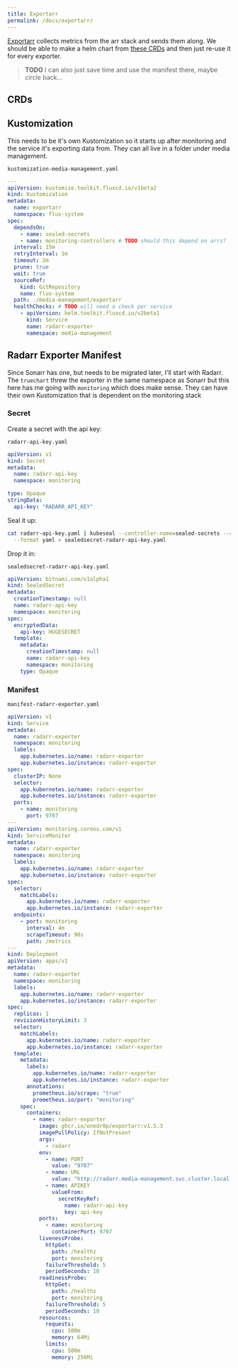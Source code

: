 ```yaml
---
title: Exportarr
permalink: /docs/exportarr/
---
```


[Exportarr](https://github.com/onedr0p/exportarr) collects metrics from the arr stack and sends them along. We should be able to make a helm chart from [these CRDs](https://github.com/onedr0p/exportarr/blob/master/examples/kubernetes/sonarr-exporter.yaml) and then just re-use it for every exporter.

> **TODO** I can also just save time and use the manifest there, maybe circle back...

## CRDs

## Kustomization

This needs to be it's own Kustomization so it starts up after monitoring and the service it's exporting data from. They can all live in a folder under media management.

`kustomization-media-management.yaml`
```yaml
---
apiVersion: kustomize.toolkit.fluxcd.io/v1beta2
kind: Kustomization
metadata:
  name: exportarr
  namespace: flux-system
spec:
  dependsOn:
    - name: sealed-secrets
    - name: monitoring-controllers # TODO should this depend on arrs? 
  interval: 15m
  retryInterval: 1m
  timeout: 2m
  prune: true
  wait: true
  sourceRef:
    kind: GitRepository
    name: flux-system
  path: ./media-management/exportarr
  healthChecks: # TODO will need a check per service
    - apiVersion: helm.toolkit.fluxcd.io/v2beta1
      kind: Service
      name: radarr-exporter
      namespace: media-management
```

## Radarr Exporter Manifest

Since Sonarr has one, but needs to be migrated later, I'll start with Radarr. The `truechart` threw the exporter in the same namespace as Sonarr but this here has me going with `monitoring` which does make sense. They can have their own Kustomization that is dependent on the monitoring stack

### Secret

Create a secret with the api key:

`radarr-api-key.yaml`
```yaml
apiVersion: v1
kind: Secret
metadata:
  name: radarr-api-key
  namespace: monitoring

type: Opaque
stringData:
  api-key: "RADARR_API_KEY"
```

Seal it up:

```bash
cat radarr-api-key.yaml | kubeseal --controller-name=sealed-secrets --controller-namespace=sealed-secrets --cert pub-cert.pem \
  --format yaml > sealedsecret-radarr-api-key.yaml
```

Drop it in:

`sealedsecret-radarr-api-key.yaml`
```yaml
apiVersion: bitnami.com/v1alpha1
kind: SealedSecret
metadata:
  creationTimestamp: null
  name: radarr-api-key
  namespace: monitoring
spec:
  encryptedData:
    api-key: HUGESECRET
  template:
    metadata:
      creationTimestamp: null
      name: radarr-api-key
      namespace: monitoring
    type: Opaque
```

### Manifest

`manifest-radarr-exporter.yaml`
```yaml
apiVersion: v1
kind: Service
metadata:
  name: radarr-exporter
  namespace: monitoring
  labels:
    app.kubernetes.io/name: radarr-exporter
    app.kubernetes.io/instance: radarr-exporter
spec:
  clusterIP: None
  selector:
    app.kubernetes.io/name: radarr-exporter
    app.kubernetes.io/instance: radarr-exporter
  ports:
    - name: monitoring
      port: 9707
---
apiVersion: monitoring.coreos.com/v1
kind: ServiceMonitor
metadata:
  name: radarr-exporter
  namespace: monitoring
  labels:
    app.kubernetes.io/name: radarr-exporter
    app.kubernetes.io/instance: radarr-exporter
spec:
  selector:
    matchLabels:
      app.kubernetes.io/name: radarr-exporter
      app.kubernetes.io/instance: radarr-exporter
  endpoints:
    - port: monitoring
      interval: 4m
      scrapeTimeout: 90s
      path: /metrics
---
kind: Deployment
apiVersion: apps/v1
metadata:
  name: radarr-exporter
  namespace: monitoring
  labels:
    app.kubernetes.io/name: radarr-exporter
    app.kubernetes.io/instance: radarr-exporter
spec:
  replicas: 1
  revisionHistoryLimit: 3
  selector:
    matchLabels:
      app.kubernetes.io/name: radarr-exporter
      app.kubernetes.io/instance: radarr-exporter
  template:
    metadata:
      labels:
        app.kubernetes.io/name: radarr-exporter
        app.kubernetes.io/instance: radarr-exporter
      annotations:
        prometheus.io/scrape: "true"
        prometheus.io/port: "monitoring"
    spec:
      containers:
        - name: radarr-exporter
          image: ghcr.io/onedr0p/exportarr:v1.5.3
          imagePullPolicy: IfNotPresent
          args:
            - radarr
          env:
            - name: PORT
              value: "9707"
            - name: URL
              value: "http://radarr.media-management.svc.cluster.local:7878"
            - name: APIKEY
              valueFrom:
                secretKeyRef:
                  name: radarr-api-key
                  key: api-key
          ports:
            - name: monitoring
              containerPort: 9707
          livenessProbe:
            httpGet:
              path: /healthz
              port: monitoring
            failureThreshold: 5
            periodSeconds: 10
          readinessProbe:
            httpGet:
              path: /healthz
              port: monitoring
            failureThreshold: 5
            periodSeconds: 10
          resources:
            requests:
              cpu: 100m
              memory: 64Mi
            limits:
              cpu: 500m
              memory: 256Mi
```